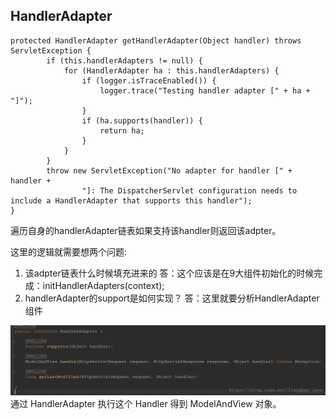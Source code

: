 ## HandlerAdapter
```
protected HandlerAdapter getHandlerAdapter(Object handler) throws ServletException {  
        if (this.handlerAdapters != null) {  
            for (HandlerAdapter ha : this.handlerAdapters) {  
                if (logger.isTraceEnabled()) {  
                    logger.trace("Testing handler adapter [" + ha + "]");  
                }  
                if (ha.supports(handler)) {  
                    return ha;  
                }  
            }  
        }  
        throw new ServletException("No adapter for handler [" + handler +  
                "]: The DispatcherServlet configuration needs to include a HandlerAdapter that supports this handler");  
}  
```
遍历自身的handlerAdapter链表如果支持该handler则返回该adpter。

这里的逻辑就需要想两个问题:
1. 该adpter链表什么时候填充进来的
   答：这个应该是在9大组件初始化的时候完成：initHandlerAdapters(context);
2. handlerAdapter的support是如何实现？
   答：这里就要分析HandlerAdapter组件

![](media/1.png)
通过 HandlerAdapter 执行这个 Handler 得到 ModelAndView 对象。